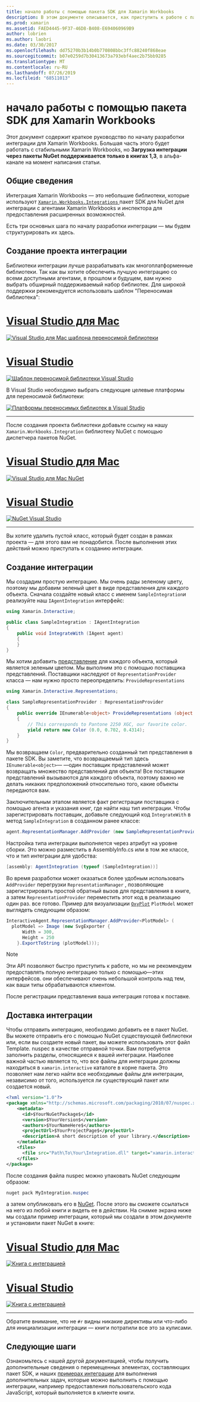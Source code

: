 ```yaml
---
title: начало работы с помощью пакета SDK для Xamarin Workbooks
description: В этом документе описывается, как приступить к работе с пакетом SDK для Xamarin Workbooks, который можно использовать для разработки интеграции для Xamarin Workbooks.
ms.prod: xamarin
ms.assetid: FAED4445-9F37-46D8-B408-E694060969B9
author: lobrien
ms.author: laobri
ms.date: 03/30/2017
ms.openlocfilehash: dd75270b3b14b0b770808bbc3ffc88240f868eae
ms.sourcegitcommit: b07e0259d7b30413673a793ebf4aec2b75bb9285
ms.translationtype: MT
ms.contentlocale: ru-RU
ms.lasthandoff: 07/26/2019
ms.locfileid: "68511013"
---
```

# <a name="getting-started-with-the-xamarin-workbooks-sdk"></a>начало работы с помощью пакета SDK для Xamarin Workbooks

Этот документ содержит краткое руководство по началу разработки интеграции для Xamarin Workbooks. Большая часть этого будет работать с стабильными Xamarin Workbooks, но **Загрузка интеграции через пакеты NuGet поддерживается только в книгах 1,3**, в альфа-канале на момент написания статьи.

## <a name="general-overview"></a>Общие сведения

Интеграция Xamarin Workbooks — это небольшие библиотеки, которые используют [ `Xamarin.Workbooks.Integrations` ][nuget] пакет SDK для NuGet для интеграции с агентами Xamarin Workbooks и инспектора для предоставления расширенных возможностей.

Есть три основных шага по началу разработки интеграции — мы будем структурировать их здесь.

## <a name="creating-the-integration-project"></a>Создание проекта интеграции

Библиотеки интеграции лучше разрабатывать как многоплатформенные библиотеки. Так как вы хотите обеспечить лучшую интеграцию со всеми доступными агентами, в прошлом и будущем, вам нужно выбрать обширный поддерживаемый набор библиотек. Для широкой поддержки рекомендуется использовать шаблон "Переносимая библиотека":

# <a name="visual-studio-for-mactabmacos"></a>[Visual Studio для Mac](#tab/macos)

[![Visual Studio для Mac шаблона переносимой библиотеки](images/xamarin-studio-pcl.png)](images/xamarin-studio-pcl.png#lightbox)

# <a name="visual-studiotabwindows"></a>[Visual Studio](#tab/windows)

[![Шаблон переносимой библиотеки Visual Studio](images/visual-studio-pcl.png)](images/visual-studio-pcl.png#lightbox)

В Visual Studio необходимо выбрать следующие целевые платформы для переносимой библиотеки:

[![Платформы переносимых библиотек в Visual Studio](images/visual-studio-pcl-platforms.png)](images/visual-studio-pcl-platforms.png#lightbox)

-----

После создания проекта библиотеки добавьте ссылку на нашу `Xamarin.Workbooks.Integration` библиотеку NuGet с помощью диспетчера пакетов NuGet.

# <a name="visual-studio-for-mactabmacos"></a>[Visual Studio для Mac](#tab/macos)

[![Visual Studio для Mac NuGet](images/xamarin-studio-nuget.png)](images/xamarin-studio-nuget.png#lightbox)

# <a name="visual-studiotabwindows"></a>[Visual Studio](#tab/windows)

[![NuGet Visual Studio](images/visual-studio-nuget.png)](images/visual-studio-nuget.png#lightbox)

-----

Вы хотите удалить пустой класс, который будет создан в рамках проекта — для этого вам не понадобится. После выполнения этих действий можно приступать к созданию интеграции.

## <a name="building-an-integration"></a>Создание интеграции

Мы создадим простую интеграцию. Мы очень рады зеленому цвету, поэтому мы добавим зеленый цвет в виде представления для каждого объекта. Сначала создайте новый класс с именем `SampleIntegration`и реализуйте наш `IAgentIntegration` интерфейс:

```csharp
using Xamarin.Interactive;

public class SampleIntegration : IAgentIntegration
{
    public void IntegrateWith (IAgent agent)
    {
    }
}
```

Мы хотим добавить [представление](~/tools/workbooks/sdk/representations.md) для каждого объекта, который является зеленым цветом. Мы выполним это с помощью поставщика представлений. Поставщики наследуют от `RepresentationProvider` класса — нам нужно просто переопределить: `ProvideRepresentations`

```csharp
using Xamarin.Interactive.Representations;

class SampleRepresentationProvider : RepresentationProvider
{
    public override IEnumerable<object> ProvideRepresentations (object obj)
    {
        // This corresponds to Pantone 2250 XGC, our favorite color.
        yield return new Color (0.0, 0.702, 0.4314);
    }
}
```

Мы возвращаем `Color`, предварительно созданный тип представления в пакете SDK.
Вы заметите, что возвращаемый тип здесь `IEnumerable<object>`— &mdash;один поставщик представлений может возвращать множество представлений для объекта! Все поставщики представлений вызываются для каждого объекта, поэтому важно не делать никаких предположений относительно того, какие объекты передаются вам.

Заключительным этапом является факт регистрации поставщика с помощью агента и указания книг, где найти наш тип интеграции. Чтобы зарегистрировать поставщик, добавьте следующий код `IntegrateWith` в метод `SampleIntegration` в созданном ранее классе:

```csharp
agent.RepresentationManager.AddProvider (new SampleRepresentationProvider ());
```

Настройка типа интеграции выполняется через атрибут на уровне сборки. Это можно разместить в AssemblyInfo.cs или в том же классе, что и тип интеграции для удобства:

```csharp
[assembly: AgentIntegration (typeof (SampleIntegration))]
````

Во время разработки может оказаться более удобным использовать `AddProvider` перегрузки `RepresentationManager` , позволяющие зарегистрировать простой обратный вызов для представления в книге, а затем `RepresentationProvider` переместить этот код в реализацию один раз. все готово. Пример для визуализации [`OxyPlot`][oxyplot] `PlotModel` может выглядеть следующим образом:

```csharp
InteractiveAgent.RepresentationManager.AddProvider<PlotModel> (
  plotModel => Image (new SvgExporter {
      Width = 300,
      Height = 250
    }.ExportToString (plotModel)));
```

> [!NOTE]
> Эти API позволяют быстро приступить к работе, но мы не рекомендуем предоставлять полную интеграцию только с помощью&mdash;этих интерфейсов. они обеспечивают очень небольшой контроль над тем, как ваши типы обрабатываются клиентом.

После регистрации представления ваша интеграция готова к поставке.

## <a name="shipping-your-integration"></a>Доставка интеграции

Чтобы отправить интеграцию, необходимо добавить ее в пакет NuGet.
Вы можете отправить его с помощью NuGet существующей библиотеки или, если вы создаете новый пакет, вы можете использовать этот файл Template. nuspec в качестве отправной точки.
Вам потребуется заполнить разделы, относящиеся к вашей интеграции. Наиболее важной частью является то, что все файлы для интеграции должны находиться в `xamarin.interactive` каталоге в корне пакета. Это позволяет нам легко найти все необходимые файлы для интеграции, независимо от того, используется ли существующий пакет или создается новый.

```xml
<?xml version="1.0"?>
<package xmlns="http://schemas.microsoft.com/packaging/2010/07/nuspec.xsd">
    <metadata>
      <id>$YourNuGetPackage$</id>
      <version>$YourVersion$</version>
      <authors>$YourNameHere$</authors>
      <projectUrl>$YourProjectPage$</projectUrl>
      <description>A short description of your library.</description>
    </metadata>
    <files>
      <file src="Path\To\Your\Integration.dll" target="xamarin.interactive" />
    </files>
</package>
```

После создания файла nuspec можно упаковать NuGet следующим образом:

```csharp
nuget pack MyIntegration.nuspec
```

а затем опубликовать его в [NuGet][nugetorg]. После этого вы сможете ссылаться на него из любой книги и видеть ее в действии. На снимке экрана ниже мы создали пример интеграции, который мы создали в этом документе и установили пакет NuGet в книге:

# <a name="visual-studio-for-mactabmacos"></a>[Visual Studio для Mac](#tab/macos)

[![Книга с интеграцией](images/mac-workbooks-integrated.png)](images/mac-workbooks-integrated.png#lightbox)

# <a name="visual-studiotabwindows"></a>[Visual Studio](#tab/windows)

[![Книга с интеграцией](images/windows-workbooks-integrated.png)](images/windows-workbooks-integrated.png#lightbox)

-----

Обратите внимание, что не `#r` видны никакие директивы или что-либо для инициализации интеграции — книги потратили все это за кулисами.

## <a name="next-steps"></a>Следующие шаги

Ознакомьтесь с нашей другой документацией, чтобы получить дополнительные сведения о перемещенных элементах, составляющих пакет SDK, и наших [примерах интеграции](~/tools/workbooks/samples/index.md) для выполнения дополнительных задач, которые можно выполнить с помощью интеграции, например предоставления пользовательского кода JavaScript, который выполняется в клиенте книги.

[nugetorg]: https://nuget.org
[nuget]: https://nuget.org/packages/Xamarin.Workbooks.Integration
[oxyplot]: http://www.oxyplot.org/
